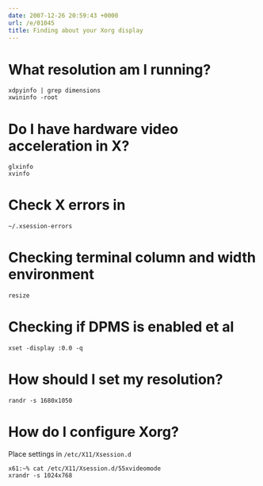 ```yaml
---
date: 2007-12-26 20:59:43 +0000
url: /e/01045
title: Finding about your Xorg display
---
```



# What resolution am I running?

	xdpyinfo | grep dimensions
	xwininfo -root

# Do I have hardware video acceleration in X?

	glxinfo
	xvinfo

# Check X errors in

    ~/.xsession-errors

# Checking terminal column and width environment

    resize

# Checking if DPMS is enabled et al

    xset -display :0.0 -q

# How should I set my resolution?

	randr -s 1680x1050

# How do I configure Xorg?

Place settings in `/etc/X11/Xsession.d`

	x61:~% cat /etc/X11/Xsession.d/55xvideomode
	xrandr -s 1024x768
